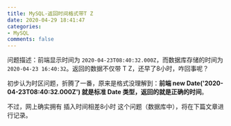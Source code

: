 ```yaml
---
title: MySQL-返回时间格式带T Z
date: 2020-04-29 18:41:47
categories:
- MySQL
comments: false
---
```


问题描述：前端显示时间为 `2020-04-23T08:40:32.000Z`，而数据库存储的时间为 `2020-04-23 16:40:32`。返回的数据不仅带 T Z，还早了8小时，咋回事呢？

初步认为时区问题，折腾了一番，原来是格式没理解到：**前端 new Date('2020-04-23T08:40:32.000Z') 就是标准 Date 类型，返回的就是正确的时间**。

不过，网上确实拥有 插入时间相差8小时 这个问题（数据库中），将在下篇文章进行记录。

 